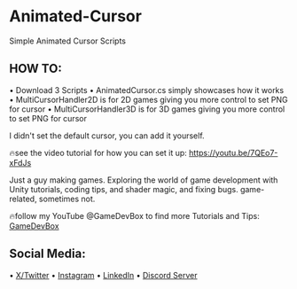 # Animated-Cursor
Simple Animated Cursor Scripts


## HOW TO:
• Download 3 Scripts
• AnimatedCursor.cs simply showcases how it works 
• MultiCursorHandler2D is for 2D games giving you more control to set PNG for cursor
• MultiCursorHandler3D is for 3D games giving you more control to set PNG for cursor

I didn't set the default cursor, you can add it yourself.

🔥see the video tutorial for how you can set it up: https://youtu.be/7QEo7-xFdJs


Just a guy making games.
Exploring the world of game development with Unity tutorials, coding tips, and shader magic, and fixing bugs.
game-related, sometimes not.


🔥follow my YouTube @GameDevBox to find more Tutorials and Tips: [GameDevBox](https://www.youtube.com/channel/UCgXs2PTiL19Rv1qOn1SI7XQ)
 

## Social Media: 
• [X/Twitter](https://x.com/ArianKhatiban)
• [Instagram](https://www.instagram.com/arian.khatiban)
• [LinkedIn](https://www.linkedin.com/in/arian-khatiban-49b30017a/)
• [Discord Server](https://discord.gg/8hpGqBgXmz)
